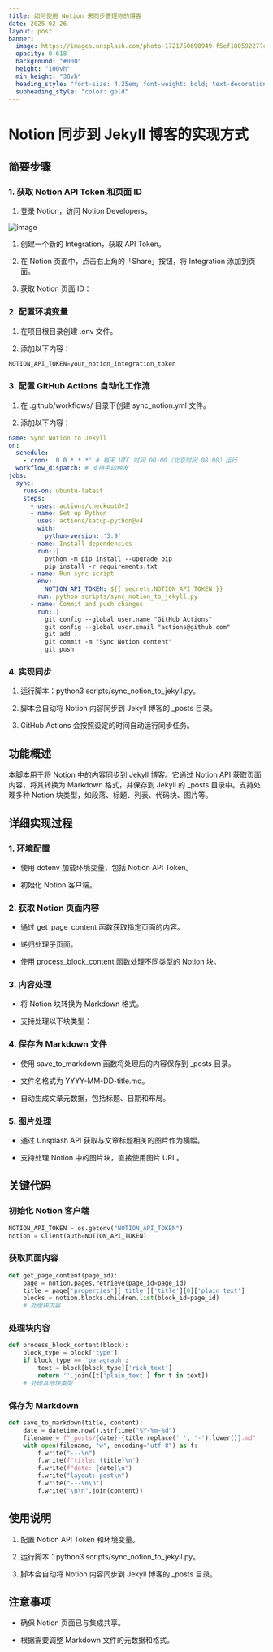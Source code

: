 ```yaml
---
title: 如何使用 Notion 来同步管理你的博客
date: 2025-02-26
layout: post
banner:
  image: https://images.unsplash.com/photo-1721750690949-f5ef18059227?crop=entropy&cs=tinysrgb&fit=max&fm=jpg&ixid=M3w2OTIwMzJ8MHwxfHJhbmRvbXx8fHx8fHx8fDE3NDA1NzM1MTF8&ixlib=rb-4.0.3&q=80&w=1080
  opacity: 0.618
  background: "#000"
  height: "100vh"
  min_height: "38vh"
  heading_style: "font-size: 4.25em; font-weight: bold; text-decoration: underline"
  subheading_style: "color: gold"
---
```


# Notion 同步到 Jekyll 博客的实现方式

## 简要步骤

### 1. 获取 Notion API Token 和页面 ID

1. 登录 Notion，访问 Notion Developers。

![image](https://prod-files-secure.s3.us-west-2.amazonaws.com/a7a0cc5a-89b9-4cda-8686-1fba0ca52f40/d19c1afe-dea5-4312-9333-786b0ba83054/image.png?X-Amz-Algorithm=AWS4-HMAC-SHA256&X-Amz-Content-Sha256=UNSIGNED-PAYLOAD&X-Amz-Credential=ASIAZI2LB4662E2CIFXL%2F20250226%2Fus-west-2%2Fs3%2Faws4_request&X-Amz-Date=20250226T123831Z&X-Amz-Expires=3600&X-Amz-Security-Token=IQoJb3JpZ2luX2VjECQaCXVzLXdlc3QtMiJHMEUCIHhx8CryafxPGnGqqmoQNRv3IFkprjRU1SwbH%2BfNRnPuAiEAxNt1EnWUhnUhcgA%2BibJyj2fATSd9gy3XhPOeUowpqrYq%2FwMIXRAAGgw2Mzc0MjMxODM4MDUiDLBsaigyRUc7kHhphyrcA3ENE53BnLBcrI4C8zrdmrL2Nq25r2Oa6bSEy34TXBBT1cE6zCfs748LCMyOxgIYvr3xAR%2BuTZywt4xybQHKB9Ben434q4t%2BfYqVPTOZxGMpbqyGomToO%2FvRcZGmW50a%2Byt0YCxLMO26HPET1%2FZvabTDZWE1%2FY10Z0vHOlRtbni4ahMVqXEBzh4zsTPQ4m5fCvagkkPVfH6G5XyqfpJkQMu8X46MU8jrYc0kafFoc4QVJNP4wBpW8Dz0jFAE2ppBXwa4FWweJPWEbr5QqAE6Db%2BKqV0Plf%2BO4lZfZ9zHqVBcRvNriT6ZKPksE%2B70eeUTfTtUN3nrjP3vXpc6Nt563uis8YOMEbtqoMfvZOM8OxDFqvAOnqaGoOXRv9p0ziSTQs62DwMauHFW2AtzmklqgzrCgP4XUkvfZiH74476A3Jk4CtkynIyh4XYDr7PTo4qRpNjoFgtUSpFpHYFtGLCVNg1tWsrFW59LeE5AZTaPevXRV3pwXEf5QkypLgGqGjU5R9zS21tEbCEq4AXJWIlGfut1HP5vYGL1bw1fs%2BIEMKoGvTE%2FzHDaeseCkjto4AzQxfvTw0MpahhwtuLG9OtIhyV8vDd%2FYtrXMvCJV9eMe3QFZsHBNx8aU59vfD0MNmH%2FL0GOqUB2zPfE49Ikz%2B2gh9pLcyE7zsk%2BP5MezRvIV64Yx91MyAy6Km3cZmJ0Qsn92fr4Nq40cW3a0SpSW9cshsGXVzM1R63Y2QJoJ2KM5WNlE4lfVtZZgx8sePVkjqR6Sqvz2vd1hvtwpcFlUEpNHTCMce1%2FPksiQkm2p7CQGm1r%2BW8piLl8MGS0z5y5zUAO7DhkxVKKCoC1ekTDokRdhy88amZdyhC9n0A&X-Amz-Signature=57781b1c89d9a021df396a3e62e3047e6bf7f40660e31fe69f76fcaeea69d24b&X-Amz-SignedHeaders=host&x-id=GetObject)

1. 创建一个新的 Integration，获取 API Token。

1. 在 Notion 页面中，点击右上角的「Share」按钮，将 Integration 添加到页面。

1. 获取 Notion 页面 ID：


### 2. 配置环境变量

1. 在项目根目录创建 .env 文件。

1. 添加以下内容：

```javascript
NOTION_API_TOKEN=your_notion_integration_token
```

### 3. 配置 GitHub Actions 自动化工作流

1. 在 .github/workflows/ 目录下创建 sync_notion.yml 文件。

1. 添加以下内容：

```yaml
name: Sync Notion to Jekyll
on:
  schedule:
    - cron: '0 0 * * *' # 每天 UTC 时间 00:00（北京时间 08:00）运行
  workflow_dispatch: # 支持手动触发
jobs:
  sync:
    runs-on: ubuntu-latest
    steps:
      - uses: actions/checkout@v3
      - name: Set up Python
        uses: actions/setup-python@v4
        with:
          python-version: '3.9'
      - name: Install dependencies
        run: |
          python -m pip install --upgrade pip
          pip install -r requirements.txt
      - name: Run sync script
        env:
          NOTION_API_TOKEN: ${{ secrets.NOTION_API_TOKEN }}
        run: python scripts/sync_notion_to_jekyll.py
      - name: Commit and push changes
        run: |
          git config --global user.name "GitHub Actions"
          git config --global user.email "actions@github.com"
          git add .
          git commit -m "Sync Notion content"
          git push
```

### 4. 实现同步

1. 运行脚本：python3 scripts/sync_notion_to_jekyll.py。

1. 脚本会自动将 Notion 内容同步到 Jekyll 博客的 _posts 目录。

1. GitHub Actions 会按照设定的时间自动运行同步任务。

## 功能概述

本脚本用于将 Notion 中的内容同步到 Jekyll 博客。它通过 Notion API 获取页面内容，将其转换为 Markdown 格式，并保存到 Jekyll 的 _posts 目录中。支持处理多种 Notion 块类型，如段落、标题、列表、代码块、图片等。

## 详细实现过程

### 1. 环境配置

- 使用 dotenv 加载环境变量，包括 Notion API Token。

- 初始化 Notion 客户端。

### 2. 获取 Notion 页面内容

- 通过 get_page_content 函数获取指定页面的内容。

- 递归处理子页面。

- 使用 process_block_content 函数处理不同类型的 Notion 块。

### 3. 内容处理

- 将 Notion 块转换为 Markdown 格式。

- 支持处理以下块类型：


### 4. 保存为 Markdown 文件

- 使用 save_to_markdown 函数将处理后的内容保存到 _posts 目录。

- 文件名格式为 YYYY-MM-DD-title.md。

- 自动生成文章元数据，包括标题、日期和布局。

### 5. 图片处理

- 通过 Unsplash API 获取与文章标题相关的图片作为横幅。

- 支持处理 Notion 中的图片块，直接使用图片 URL。

## 关键代码

### 初始化 Notion 客户端

```python
NOTION_API_TOKEN = os.getenv("NOTION_API_TOKEN")
notion = Client(auth=NOTION_API_TOKEN)
```

### 获取页面内容

```python
def get_page_content(page_id):
    page = notion.pages.retrieve(page_id=page_id)
    title = page['properties']['title']['title'][0]['plain_text']
    blocks = notion.blocks.children.list(block_id=page_id)
    # 处理块内容
```

### 处理块内容

```python
def process_block_content(block):
    block_type = block['type']
    if block_type == 'paragraph':
        text = block[block_type]['rich_text']
        return ''.join([t['plain_text'] for t in text])
    # 处理其他块类型
```

### 保存为 Markdown

```python
def save_to_markdown(title, content):
    date = datetime.now().strftime("%Y-%m-%d")
    filename = f"_posts/{date}-{title.replace(' ', '-').lower()}.md"
    with open(filename, "w", encoding="utf-8") as f:
        f.write("---\n")
        f.write(f"title: {title}\n")
        f.write(f"date: {date}\n")
        f.write("layout: post\n")
        f.write("---\n\n")
        f.write("\n\n".join(content))
```

## 使用说明

1. 配置 Notion API Token 和环境变量。

1. 运行脚本：python3 scripts/sync_notion_to_jekyll.py。

1. 脚本会自动将 Notion 内容同步到 Jekyll 博客的 _posts 目录。

## 注意事项

- 确保 Notion 页面已与集成共享。

- 根据需要调整 Markdown 文件的元数据和格式。